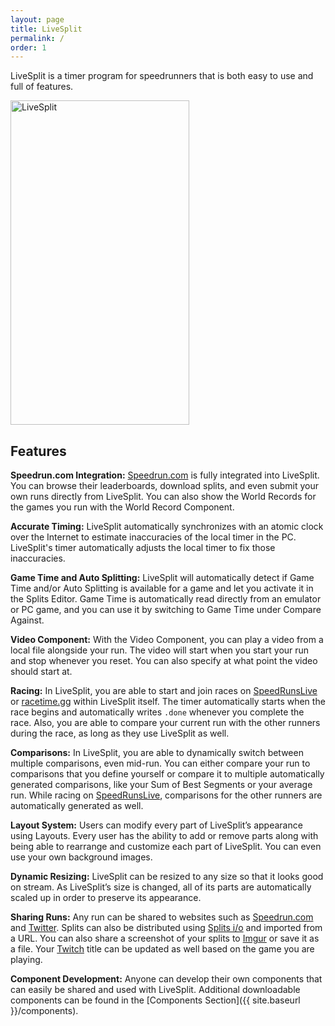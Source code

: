 ```yaml
---
layout: page
title: LiveSplit
permalink: /
order: 1
---
```

LiveSplit is a timer program for speedrunners that is both easy to use and full of features.

<p><img class="img-align-center" src="{{ site.imagesurl }}/livesplittimer.png" alt="LiveSplit" width="286" height="519"/></p>

## Features

**Speedrun.com Integration:** [Speedrun.com](http://www.speedrun.com) is fully integrated into LiveSplit.
You can browse their leaderboards, download splits, and even submit your own runs directly from LiveSplit.
You can also show the World Records for the games you run with the World Record Component.

**Accurate Timing:** LiveSplit automatically synchronizes with an atomic clock over the Internet to estimate inaccuracies of the local timer in the PC.
LiveSplit's timer automatically adjusts the local timer to fix those inaccuracies.

**Game Time and Auto Splitting:** LiveSplit will automatically detect if Game Time and/or Auto Splitting is available for a game and let you activate it in the Splits Editor.
Game Time is automatically read directly from an emulator or PC game, and you can use it by switching to Game Time under Compare Against.

**Video Component:** With the Video Component, you can play a video from a local file alongside your run.
The video will start when you start your run and stop whenever you reset.
You can also specify at what point the video should start at.

**Racing:** In LiveSplit, you are able to start and join races on [SpeedRunsLive](http://www.speedrunslive.com/) or [racetime.gg](https://racetime.gg/) within LiveSplit itself.
The timer automatically starts when the race begins and automatically writes ``.done`` whenever you complete the race.
Also, you are able to compare your current run with the other runners during the race, as long as they use LiveSplit as well.

**Comparisons:** In LiveSplit, you are able to dynamically switch between multiple comparisons, even mid-run.
You can either compare your run to comparisons that you define yourself or compare it to multiple automatically generated comparisons, like your Sum of Best Segments or your average run.
While racing on [SpeedRunsLive](http://www.speedrunslive.com/), comparisons for the other runners are automatically generated as well.

**Layout System:** Users can modify every part of LiveSplit’s appearance using Layouts.
Every user has the ability to add or remove parts along with being able to rearrange and customize each part of LiveSplit.
You can even use your own background images.

**Dynamic Resizing:** LiveSplit can be resized to any size so that it looks good on stream.
As LiveSplit’s size is changed, all of its parts are automatically scaled up in order to preserve its appearance.

**Sharing Runs:** Any run can be shared to websites such as [Speedrun.com](http://www.speedrun.com/) and [Twitter](https://twitter.com/).
Splits can also be distributed using [Splits i/o](https://splits.io/) and imported from a URL.
You can also share a screenshot of your splits to [Imgur](http://imgur.com/) or save it as a file.
Your [Twitch](http://www.twitch.tv/) title can be updated as well based on the game you are playing.

**Component Development:** Anyone can develop their own components that can easily be shared and used with LiveSplit.
Additional downloadable components can be found in the [Components Section]({{ site.baseurl }}/components).
